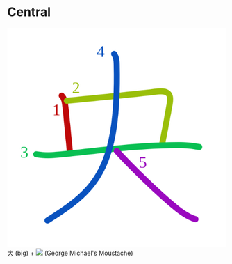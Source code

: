 # Central
![592e](Kanji/kanji-colorize/592e.svg)
[大](Kanji/kanji-dict/大.md) (big) + [![](http://www.kanjidamage.com/assets/radsmall/inside-86a78005a049516ecf65f1a34945a72ee273e39231aeb33f43c7b1ad531c9006.jpg)](http://www.kanjidamage.com/kanji/69-george-michaels-moustache) (George Michael's Moustache)